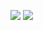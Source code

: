 ![](http://github-profile-summary-cards.vercel.app/api/cards/repos-per-language?username=YusukeTakahashi2001&theme=default)
![](http://github-profile-summary-cards.vercel.app/api/cards/stats?username=YusukeTakahashi2001&theme=default)

